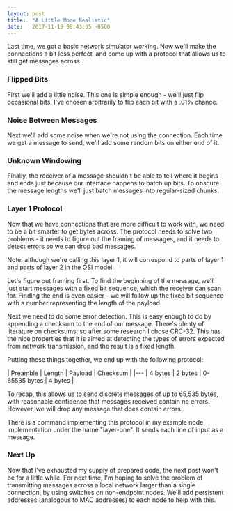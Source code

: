 ```yaml
---
layout: post
title:  "A Little More Realistic"
date:   2017-11-19 09:43:05 -0500
---
```


Last time, we got a basic network simulator working. Now we'll make the
connections a bit less perfect, and come up with a protocol that allows us to
still get messages across.

### Flipped Bits

First we'll add a little noise. This one is simple enough - we'll just flip
occasional bits. I've chosen arbitrarily to flip each bit with a .01% chance.

### Noise Between Messages

Next we'll add some noise when we're not using the connection. Each time we get a message to send, we'll add some random bits on either end of it.

### Unknown Windowing

Finally, the receiver of a message shouldn't be able to tell where it begins and
ends just because our interface happens to batch up bits. To obscure the message
lengths we'll just batch messages into regular-sized chunks.

### Layer 1 Protocol

Now that we have connections that are more difficult to work with, we need to be
a bit smarter to get bytes across. The protocol needs to solve two problems - it
needs to figure out the framing of messages, and it needs to detect errors so we
can drop bad messages.

Note: although we're calling this layer 1, it will correspond to parts of layer
1 and parts of layer 2 in the OSI model.

Let's figure out framing first. To find the beginning of the message, we'll just start messages with a fixed bit sequence, which the receiver can scan for. Finding the end is even easier - we will follow up the fixed bit sequence with a number representing the length of the payload.

Next we need to do some error detection. This is easy enough to do by appending a checksum to the end of our message. There's plenty of literature on checksums, so after some research I chose CRC-32. This has the nice properties that it is aimed at detecting the types of errors expected from network transmission, and the result is a fixed length.

Putting these things together, we end up with the following protocol:

| Preamble | Length  | Payload       | Checksum |
|---
| 4 bytes  | 2 bytes | 0-65535 bytes | 4 bytes  |

To recap, this allows us to send discrete messages of up to 65,535 bytes, with
reasonable confidence that messages received contain no errors. However, we will
drop any message that does contain errors.

There is a command implementing this protocol in my example node implementation
under the name "layer-one". It sends each line of input as a message.

### Next Up

Now that I've exhausted my supply of prepared code, the next post won't be for a
little while. For next time, I'm hoping to solve the problem of transmitting
messages across a local network larger than a single connection, by using
switches on non-endpoint nodes. We'll add persistent addresses (analogous to MAC
addresses) to each node to help with this.
